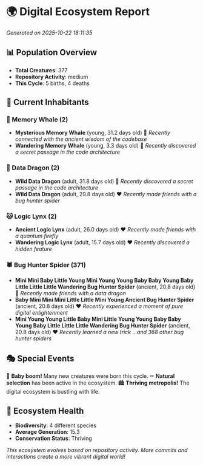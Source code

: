 # 🌍 Digital Ecosystem Report
*Generated on 2025-10-22 18:11:35*

## 📊 Population Overview
- **Total Creatures**: 377
- **Repository Activity**: medium
- **This Cycle**: 5 births, 4 deaths

## 👥 Current Inhabitants

### 🐋 Memory Whale (2)
- **Mysterious Memory Whale** (young, 31.2 days old) 💛
  *Recently connected with the ancient wisdom of the codebase*
- **Wandering Memory Whale** (young, 3.3 days old) 💚
  *Recently discovered a secret passage in the code architecture*

### 🐉 Data Dragon (2)
- **Wild Data Dragon** (adult, 31.8 days old) 💛
  *Recently discovered a secret passage in the code architecture*
- **Wild Data Dragon** (adult, 29.8 days old) ❤️
  *Recently made friends with a bug hunter spider*

### 🐱 Logic Lynx (2)
- **Ancient Logic Lynx** (adult, 26.0 days old) ❤️
  *Recently made friends with a quantum firefly*
- **Wandering Logic Lynx** (adult, 15.7 days old) ❤️
  *Recently discovered a hidden feature*

### 🕷️ Bug Hunter Spider (371)
- **Mini Mini Baby Little Young Mini Young Young Baby Baby Young Baby Little Little Little Wandering Bug Hunter Spider** (ancient, 20.8 days old) 💛
  *Recently made friends with a data dragon*
- **Baby Mini Mini Mini Little Little Mini Young Ancient Bug Hunter Spider** (ancient, 20.8 days old) ❤️
  *Recently experienced a moment of pure digital enlightenment*
- **Mini Young Young Little Baby Mini Little Young Young Baby Baby Young Baby Little Little Little Wandering Bug Hunter Spider** (ancient, 20.8 days old) ❤️
  *Recently learned a new trick*
  *...and 368 other bug hunter spiders*

## 🎭 Special Events

🎉 **Baby boom!** Many new creatures were born this cycle.
⚰️ **Natural selection** has been active in the ecosystem.
🏙️ **Thriving metropolis!** The digital ecosystem is bustling with life.

## 🔬 Ecosystem Health
- **Biodiversity**: 4 different species
- **Average Generation**: 15.3
- **Conservation Status**: Thriving

*This ecosystem evolves based on repository activity. More commits and interactions create a more vibrant digital world!*